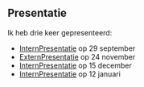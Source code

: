 ## Presentatie

Ik heb drie keer gepresenteerd:
- [InternPresentatie](InternP3.pdf) op 29 september
- [ExternPresentatie](ExternP5.pdf) op 24 november
- [InternPresentatie](InternP9.pdf) op 15 december
- [InternPresentatie](Presentatie/Intern%20P10.pptx.pdf) op 12 januari
  

